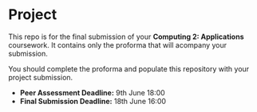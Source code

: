 # Project
This repo is for the final submission of your **Computing 2: Applications** coursework.
It contains only the proforma that will acompany your submission.

You should complete the proforma and populate this repository with your project submission.

* **Peer Assessment Deadline:** 9th June 18:00
* **Final Submission Deadline:** 18th June 16:00
